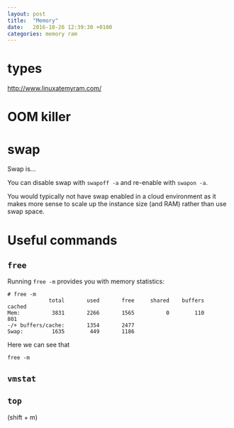 ```yaml
---
layout: post
title:  "Memory"
date:   2016-10-26 12:39:30 +0100
categories: memory ram
---
```

# types


http://www.linuxatemyram.com/

# OOM killer

# swap

Swap is...

You can disable swap with `swapoff -a` and re-enable with `swapon -a`.

You would typically not have swap enabled in a cloud environment as it makes more
sense to scale up the instance size (and RAM) rather than use swap space.

# Useful commands



## `free`

Running `free -m` provides you with memory statistics:

```
# free -m
             total       used       free     shared    buffers     cached
Mem:          3831       2266       1565          0        110        801
-/+ buffers/cache:       1354       2477
Swap:         1635        449       1186
```

Here we can see that

`free -m`

## `vmstat`

## `top`

(shift + m)
